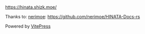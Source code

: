 <https://hinata.shizk.moe/>

Thanks to:
[nerimoe](https://github.com/nerimoe):
    <https://github.com/nerimoe/HINATA-Docs-rs>

Powered by [VitePress](https://github.com/vuejs/vitepress)
